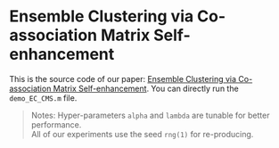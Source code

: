 # Ensemble Clustering via Co-association Matrix Self-enhancement

This is the source code of our paper: [Ensemble Clustering via Co-association Matrix Self-enhancement](https://arxiv.org/abs/2205.05937v1).
You can directly run the `demo_EC_CMS.m` file.
> Notes:
> Hyper-parameters `alpha` and `lambda` are tunable for better performance.  
> All of our experiments use the seed `rng(1)` for re-producing.
